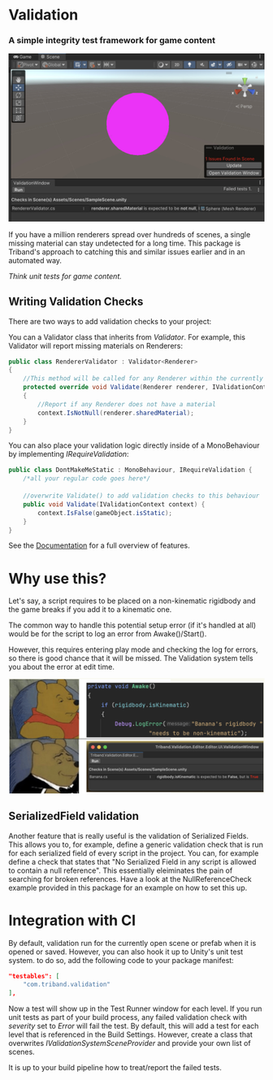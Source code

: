# Validation
### A simple integrity test framework for game content

![image](Documentation~/HeaderImage.jpg)

If you have a million renderers spread over hundreds of scenes, a single missing material can stay undetected for a long time. 
This package is Triband's approach to catching this and similar issues earlier and in an automated way.

*Think unit tests for game content.*

## Writing Validation Checks

There are two ways to add validation checks to your project:

You can a Validator class that inherits from *Validator<T>*. For example, this Validator will report missing materials on Renderers:
```C#
public class RendererValidator : Validator<Renderer>
{
    //This method will be called for any Renderer within the currently open scene or prefab
    protected override void Validate(Renderer renderer, IValidationContext context)
    {
        //Report if any Renderer does not have a material
        context.IsNotNull(renderer.sharedMaterial);
    }
}
```

You can also place your validation logic directly inside of a MonoBehaviour by implementing *IRequireValidation*:
```C#
public class DontMakeMeStatic : MonoBehaviour, IRequireValidation {
    /*all your regular code goes here*/
    
    //overwrite Validate() to add validation checks to this behaviour
    public void Validate(IValidationContext context) {
        context.IsFalse(gameObject.isStatic);
    }
}
```

See the [Documentation](Documentation~/Documentation.md) for a full overview of features.

# Why use this?
Let's say, a script requires to be placed on a non-kinematic rigidbody and the game breaks if you add it to a kinematic one.

The common way to handle this potential setup error (if it's handled at all) would be for the script to log an error from Awake()/Start(). 

However, this requires entering play mode and checking the log for errors, so there is good chance that it will be missed. The Validation system tells you about the error at edit time.

![image](Documentation~/ValidationWindowMeme.jpg)
## SerializedField validation
Another feature that is really useful is the validation of Serialized Fields. This allows you to, for example, define a generic validation check that is run for each serialized field of every script in the project. 
You can, for example define a check that states that "No Serialized Field in any script is allowed to contain a null reference". This essentially eleiminates the pain of searching for broken references. 
Have a look at the NullReferenceCheck example provided in this package for an example on how to set this up.

# Integration with CI
By default, validation run for the currently open scene or prefab when it is opened or saved. 
However, you can also hook it up to Unity's unit test system. to do so, add the following code to your package manifest:

```.json
"testables": [
    "com.triband.validation"
],
```
Now a test will show up in the Test Runner window for each level. If you run unit tests as part of your build process, any failed validation check with *severity* set to *Error* will fail the test.
By default, this will add a test for each level that is referenced in the Build Settings. 
However, create a class that overwrites *IValidationSystemSceneProvider* and provide your own list of scenes. 

It is up to your build pipeline how to treat/report the failed tests. 